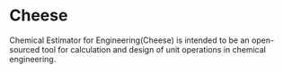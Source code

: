 # Cheese
Chemical Estimator for Engineering(Cheese) is intended to be an open-sourced tool for calculation and design of unit operations in chemical engineering.
